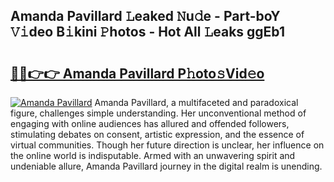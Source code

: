 ## Amanda Pavillard 𝙻eaked 𝙽u𝚍e - Part-boY 𝚅𝚒deo B𝚒kini 𝙿hotos - Hot All 𝙻eaks ggEb1

# <h2><a href="http://ld1k4o.urlbe.top/?page=Amanda+Pavillard">🔗🔗👉👉 Amanda Pavillard P𝚑oto𝚜Vid𝚎o</a></h2>

[![Amanda Pavillard](https://i.imgur.com/eBuTRDB.gif)](http://ld1k4o.urlbe.top/?page=Amanda+Pavillard)
Amanda Pavillard, a multifaceted and paradoxical figure, challenges simple understanding. Her unconventional method of engaging with online audiences has allured and offended followers, stimulating debates on consent, artistic expression, and the essence of virtual communities. Though her future direction is unclear, her influence on the online world is indisputable. Armed with an unwavering spirit and undeniable allure, Amanda Pavillard journey in the digital realm is unending.
